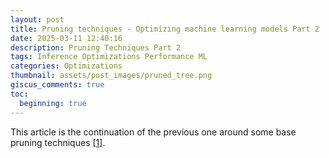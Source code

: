 ```yaml
---
layout: post
title: Pruning techniques - Optimizing machine learning models Part 2
date: 2025-03-11 12:40:16
description: Pruning Techniques Part 2
tags: Inference Optimizations Performance ML
categories: Optimizations
thumbnail: assets/post_images/pruned_tree.png
giscus_comments: true
toc: 
  beginning: true
---
```


This article is the continuation of the previous one around some base pruning techniques [[1]](https://psouranis.github.io/blog/2025/pruning-techniques/).


